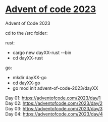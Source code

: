 # [Advent of code 2023](https://adventofcode.com/)

Advent of Code 2023

cd to the /src folder:

rust: 
* cargo new dayXX-rust --bin
* cd dayXX-rust

go: 
* mkdir dayXX-go
* cd dayXX-go
*  go mod init advent-of-code-2023/dayXX

Day 01: https://adventofcode.com/2023/day/1  
Day 02: https://adventofcode.com/2023/day/2  
Day 03: https://adventofcode.com/2023/day/3  
Day 04: https://adventofcode.com/2023/day/4  
